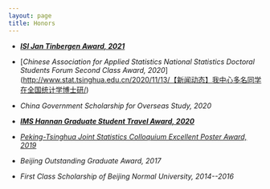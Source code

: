 ```yaml
---
layout: page
title: Honors
---
```









* [_**ISI Jan Tinbergen Award, 2021**_](https://www.isi-web.org/news-newsletter/20555-2021-isi-jan-tinbergen-awards) 

* [_Chinese Association for Applied Statistics National Statistics Doctoral Students Forum Second Class Award, 2020_] (http://www.stat.tsinghua.edu.cn/2020/11/13/【新闻动态】我中心多名同学在全国统计学博士研/)

* _China Government Scholarship for Overseas Study,  2020_

* [_**IMS Hannan Graduate Student Travel Award, 2020**_](https://imstat.org/2020/07/16/ims-announces-travel-award-winners-2020/)

* [_Peking-Tsinghua Joint Statistics Colloquium Excellent Poster Award, 2019_](http://www.stat.tsinghua.edu.cn/2019/06/06/【学术活动】第四届北大-清华统计论坛成功举办/)

* _Beijing Outstanding Graduate Award, 2017_

* _First Class Scholarship of Beijing Normal University, 2014--2016_


